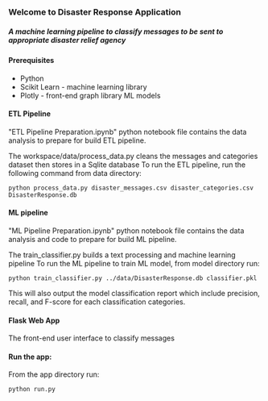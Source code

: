 ### Welcome to Disaster Response Application
##### A machine learning pipeline to classify messages to be sent to appropriate disaster relief agency

#### Prerequisites

- Python
- Scikit Learn - machine learning library
- Plotly - front-end graph library ML models

#### ETL Pipeline

"ETL Pipeline Preparation.ipynb" python notebook file contains the data analysis to prepare for build ETL pipeline.

The workspace/data/process_data.py cleans the messages and categories dataset then stores in a Sqlite database
To run the ETL pipeline, run the following command from data directory:

```
python process_data.py disaster_messages.csv disaster_categories.csv DisasterResponse.db
```


#### ML pipeline

"ML Pipeline Preparation.ipynb" python notebook file contains the data analysis and code to prepare for build ML pipeline.

The train_classifier.py builds a text processing and machine learning pipeline
To run the ML pipeline to train ML model, from model directory run:

```
python train_classifier.py ../data/DisasterResponse.db classifier.pkl
```
This will also output the model classification report which include precision, recall, and F-score for each classification categories.

#### Flask Web App
The front-end user interface to classify messages 

#### Run the app:
From the app directory run: 
```
python run.py
```
